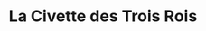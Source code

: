 ---
title: "La Civette des Trois Rois"
url: /nogent-sur-oise/la-civette-des-trois-rois/
shop: Zeitungen
---